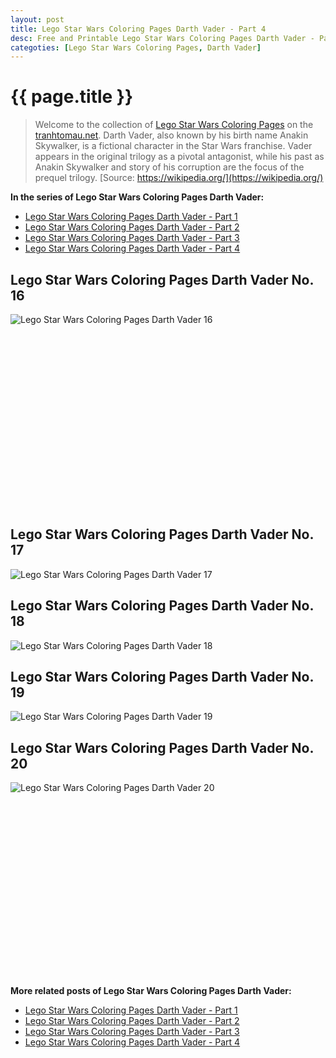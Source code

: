 ```yaml
---
layout: post
title: Lego Star Wars Coloring Pages Darth Vader - Part 4
desc: Free and Printable Lego Star Wars Coloring Pages Darth Vader - Part 4
categoties: [Lego Star Wars Coloring Pages, Darth Vader]
---
```

{{ page.title }}
================
> Welcome to the collection of [Lego Star Wars Coloring Pages](http://tranhtomau.net/) on the [tranhtomau.net](http://tranhtomau.net/). Darth Vader, also known by his birth name Anakin Skywalker, is a fictional character in the Star Wars franchise. Vader appears in the original trilogy as a pivotal antagonist, while his past as Anakin Skywalker and story of his corruption are the focus of the prequel trilogy. [Source: https://wikipedia.org/](https://wikipedia.org/)

**In the series of Lego Star Wars Coloring Pages Darth Vader:**

* [Lego Star Wars Coloring Pages Darth Vader - Part 1](http://tranhtomau.net/2018/06/09/Lego-Star-Wars-Coloring-Pages-Darth-Vader-part-1.html)
* [Lego Star Wars Coloring Pages Darth Vader - Part 2](http://tranhtomau.net/2018/06/09/Lego-Star-Wars-Coloring-Pages-Darth-Vader-part-2.html)
* [Lego Star Wars Coloring Pages Darth Vader - Part 3](http://tranhtomau.net/2018/06/09/Lego-Star-Wars-Coloring-Pages-Darth-Vader-part-3.html)
* [Lego Star Wars Coloring Pages Darth Vader - Part 4](http://tranhtomau.net/2018/06/09/Lego-Star-Wars-Coloring-Pages-Darth-Vader-part-4.html)

## Lego Star Wars Coloring Pages Darth Vader No. 16
![Lego Star Wars Coloring Pages Darth Vader 16](http://tranhtomau.net/img1/Lego-Star-Wars-Coloring-Pages-Darth-Vader%20(16).jpg "Lego Star Wars Coloring Pages Darth Vader 16")

<script async src="//pagead2.googlesyndication.com/pagead/js/adsbygoogle.js"></script><!-- Texxtonly --><ins class="adsbygoogle" style="display:inline-block;width:336px;height:280px" data-ad-client="ca-pub-6753140515841889" data-ad-slot="3207852233"></ins><script>(adsbygoogle = window.adsbygoogle || []).push({}); </script>

## Lego Star Wars Coloring Pages Darth Vader No. 17
![Lego Star Wars Coloring Pages Darth Vader 17](http://tranhtomau.net/img1/Lego-Star-Wars-Coloring-Pages-Darth-Vader%20(17).jpg "Lego Star Wars Coloring Pages Darth Vader 17")

## Lego Star Wars Coloring Pages Darth Vader No. 18
![Lego Star Wars Coloring Pages Darth Vader 18](http://tranhtomau.net/img1/Lego-Star-Wars-Coloring-Pages-Darth-Vader%20(18).jpg "Lego Star Wars Coloring Pages Darth Vader 18")

## Lego Star Wars Coloring Pages Darth Vader No. 19
![Lego Star Wars Coloring Pages Darth Vader 19](http://tranhtomau.net/img1/Lego-Star-Wars-Coloring-Pages-Darth-Vader%20(19).jpg "Lego Star Wars Coloring Pages Darth Vader 19")

## Lego Star Wars Coloring Pages Darth Vader No. 20
![Lego Star Wars Coloring Pages Darth Vader 20](http://tranhtomau.net/img1/Lego-Star-Wars-Coloring-Pages-Darth-Vader%20(20).jpg "Lego Star Wars Coloring Pages Darth Vader 20")

<script async src="//pagead2.googlesyndication.com/pagead/js/adsbygoogle.js"></script><!-- Texxtonly --><ins class="adsbygoogle" style="display:inline-block;width:336px;height:280px" data-ad-client="ca-pub-6753140515841889" data-ad-slot="3207852233"></ins><script>(adsbygoogle = window.adsbygoogle || []).push({}); </script>

**More related posts of Lego Star Wars Coloring Pages Darth Vader:**

* [Lego Star Wars Coloring Pages Darth Vader - Part 1](http://tranhtomau.net/2018/06/09/Lego-Star-Wars-Coloring-Pages-Darth-Vader-part-1.html)
* [Lego Star Wars Coloring Pages Darth Vader - Part 2](http://tranhtomau.net/2018/06/09/Lego-Star-Wars-Coloring-Pages-Darth-Vader-part-2.html)
* [Lego Star Wars Coloring Pages Darth Vader - Part 3](http://tranhtomau.net/2018/06/09/Lego-Star-Wars-Coloring-Pages-Darth-Vader-part-3.html)
* [Lego Star Wars Coloring Pages Darth Vader - Part 4](http://tranhtomau.net/2018/06/09/Lego-Star-Wars-Coloring-Pages-Darth-Vader-part-4.html)

